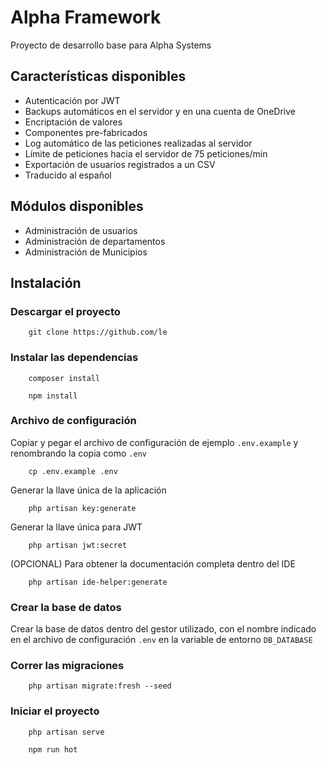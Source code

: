 <!-- <p align="center"><a href="https://laravel.com" target="_blank"><img src="" width="400"></a></p> -->

# Alpha Framework

Proyecto de desarrollo base para Alpha Systems

## Características disponibles

-   Autenticación por JWT
-   Backups automáticos en el servidor y en una cuenta de OneDrive
-   Encriptación de valores
-   Componentes pre-fabricados
-   Log automático de las peticiones realizadas al servidor
-   Límite de peticiones hacia el servidor de 75 peticiones/min
-   Exportación de usuarios registrados a un CSV
-   Traducido al español

## Módulos disponibles

-   Administración de usuarios
-   Administración de departamentos
-   Administración de Municipios

## Instalación

### Descargar el proyecto

        git clone https://github.com/le

### Instalar las dependencias

        composer install

        npm install

### Archivo de configuración

Copiar y pegar el archivo de configuración de ejemplo `.env.example` y renombrando la copia como `.env`

        cp .env.example .env

Generar la llave única de la aplicación

        php artisan key:generate

Generar la llave única para JWT

        php artisan jwt:secret

(OPCIONAL) Para obtener la documentación completa dentro del IDE

        php artisan ide-helper:generate

### Crear la base de datos

Crear la base de datos dentro del gestor utilizado, con el nombre indicado en el archivo de configuración `.env` en la variable de entorno `DB_DATABASE`

### Correr las migraciones

        php artisan migrate:fresh --seed

### Iniciar el proyecto

        php artisan serve

        npm run hot

